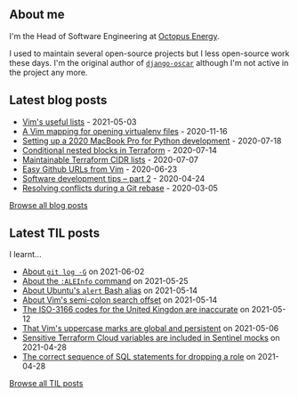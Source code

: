 ## About me
I'm the Head of Software Engineering at [Octopus Energy](https://octopus.energy/).

I used to maintain several open-source projects but I less open-source work these days. I'm the original author of [`django-oscar`](https://github.com/django-oscar/django-oscar) although I'm not active in the project any more. 
## Latest blog posts
- [Vim's useful lists](https://codeinthehole.com/tips/vim-lists/) - 2021-05-03
- [A Vim mapping for opening virtualenv files](https://codeinthehole.com/tips/a-vim-mapping-for-opening-virtualenv-files/) - 2020-11-16
- [Setting up a 2020 MacBook Pro for Python development](https://codeinthehole.com/guides/settings-up-a-2020-macbook-for-python-development/) - 2020-07-18
- [Conditional nested blocks in Terraform](https://codeinthehole.com/tips/conditional-nested-blocks-in-terraform/) - 2020-07-14
- [Maintainable Terraform CIDR lists](https://codeinthehole.com/tips/terraform-cidrs/) - 2020-07-07
- [Easy Github URLs from Vim](https://codeinthehole.com/tips/easy-github-urls-from-vim/) - 2020-06-23
- [Software development tips – part 2](https://codeinthehole.com/tips/software-development-tips-part2/) - 2020-04-24
- [Resolving conflicts during a Git rebase](https://codeinthehole.com/guides/resolving-conflicts-during-a-git-rebase/) - 2020-03-05

[Browse all blog posts](https://codeinthehole.com/writing/)
## Latest TIL posts
I learnt...
- [About `git log -G`](https://til.codeinthehole.com/posts/about-git-log-g/) on 2021-06-02
- [About the `:ALEInfo` command](https://til.codeinthehole.com/posts/about-the-aleinfo-command/) on 2021-05-25
- [About Ubuntu's `alert` Bash alias](https://til.codeinthehole.com/posts/about-ubuntus-alert-bash-alias/) on 2021-05-14
- [About Vim's semi-colon search offset](https://til.codeinthehole.com/posts/about-vims-semicolon-search-offset/) on 2021-05-14
- [The ISO-3166 codes for the United Kingdon are inaccurate](https://til.codeinthehole.com/posts/the-iso3166-codes-for-the-united-kingdon-are-inaccurate/) on 2021-05-12
- [That Vim's uppercase marks are global and persistent](https://til.codeinthehole.com/posts/that-vims-uppercase-marks-are-global-and-persistent/) on 2021-05-06
- [Sensitive Terraform Cloud variables are included in Sentinel mocks](https://til.codeinthehole.com/posts/sensitive-terraform-cloud-variables-are-included-in-sentinel-mocks/) on 2021-04-28
- [The correct sequence of SQL statements for dropping a role](https://til.codeinthehole.com/posts/the-correct-sequence-of-sql-statements-for-dropping-a-role/) on 2021-04-28

[Browse all TIL posts](https://til.codeinthehole.com)
